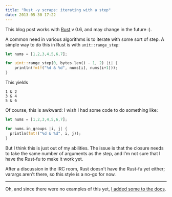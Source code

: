```yaml
---
title: "Rust -y scraps: iterating with a step"
date: 2013-05-30 17:22
---
```


This blog post works with [Rust](http://rust-lang.org/) v 0.6, and may change
in the future :).

A common need in various algorithms is to iterate with some sort of step. A
simple way to do this in Rust is with `unit::range_step`:

```rust
let nums = [1,2,3,4,5,6,7];

for uint::range_step(0, bytes.len() - 1, 2) |i| {
    println(fmt!("%d & %d", nums[i], nums[i+1]));
}
```

This yields

```text
1 & 2
3 & 4
5 & 6

```

Of course, this is awkward: I wish I had some code to do something like:

```rust
let nums = [1,2,3,4,5,6,7];

for nums.in_groups |i, j| {
  println(fmt!("%d & %d", i, j));
}
```

But I think this is just out of my abilities. The issue is that the closure
needs to take the same number of arguments as the step, and I'm not sure that
I have the Rust-fu to make it work yet.

After a discussion in the IRC room, Rust doesn't have the Rust-fu yet either;
varargs aren't there, so this style is a no-go for now.

-------- 

Oh, and since there were no examples of this yet, [I added some to the
docs](https://github.com/mozilla/rust/pull/6841).
